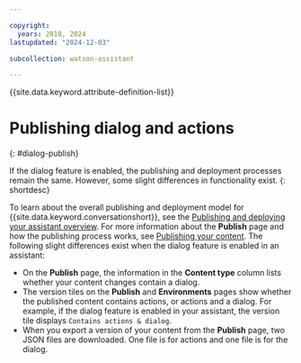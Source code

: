 ```yaml
---

copyright:
  years: 2018, 2024
lastupdated: "2024-12-03"

subcollection: watson-assistant

---
```


{{site.data.keyword.attribute-definition-list}}



# Publishing dialog and actions
{: #dialog-publish}

If the dialog feature is enabled, the publishing and deployment processes remain the same. However, some slight differences in functionality exist.
{: shortdesc}

To learn about the overall publishing and deployment model for {{site.data.keyword.conversationshort}}, see the [Publishing and deploying your assistant overview](/docs/watson-assistant?topic=watson-assistant-publish-overview). For more information about the **Publish** page and how the publishing process works, see [Publishing your content](/docs/watson-assistant?topic=watson-assistant-publish). The following slight differences exist when the dialog feature is enabled in an assistant:

- On the **Publish** page, the information in the **Content type** column lists whether your content changes contain a dialog.
- The version tiles on the **Publish** and **Environments** pages show whether the published content contains actions, or actions and a dialog. For example, if the dialog feature is enabled in your assistant, the version tile displays `Contains actions & dialog`.
- When you export a version of your content from the **Publish** page, two JSON files are downloaded. One file is for actions and one file is for the dialog.
